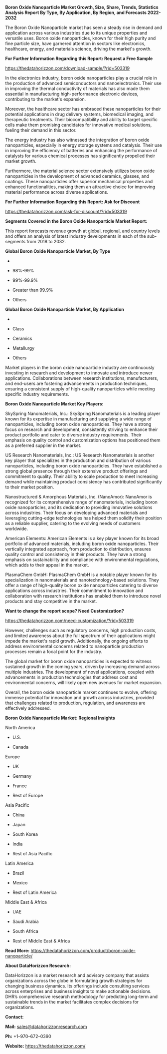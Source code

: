 **Boron Oxide Nanoparticle Market Growth, Size, Share, Trends,
Statistics Analysis Report By Type, By Application, By Region, and
Forecasts 2022-2032**

The Boron Oxide Nanoparticle market has seen a steady rise in demand and
application across various industries due to its unique properties and
versatile uses. Boron oxide nanoparticles, known for their high purity
and fine particle size, have garnered attention in sectors like
electronics, healthcare, energy, and materials science, driving the
market's growth.

**For Further Information Regarding this Report: Request a Free Sample**

<https://thedatahorizzon.com/download-sample/?rid=503319>

In the electronics industry, boron oxide nanoparticles play a crucial
role in the production of advanced semiconductors and nanoelectronics.
Their use in improving the thermal conductivity of materials has also
made them essential in manufacturing high-performance electronic
devices, contributing to the market's expansion.

Moreover, the healthcare sector has embraced these nanoparticles for
their potential applications in drug delivery systems, biomedical
imaging, and therapeutic treatments. Their biocompatibility and ability
to target specific cells make them promising candidates for innovative
medical solutions, fueling their demand in this sector.

The energy industry has also witnessed the integration of boron oxide
nanoparticles, especially in energy storage systems and catalysis. Their
use in improving the efficiency of batteries and enhancing the
performance of catalysts for various chemical processes has
significantly propelled their market growth.

Furthermore, the material science sector extensively utilizes boron
oxide nanoparticles in the development of advanced ceramics, glasses,
and coatings. These nanoparticles offer superior mechanical properties
and enhanced functionalities, making them an attractive choice for
improving material performance across diverse applications.

**For Further Information Regarding this Report: Ask for Discount**

<https://thedatahorizzon.com/ask-for-discount/?rid=503319>

**Segments Covered in the Boron Oxide Nanoparticle Market Report:**

This report forecasts revenue growth at global, regional, and country
levels and offers an analysis of latest industry developments in each of
the sub-segments from 2018 to 2032.

**Global Boron Oxide Nanoparticle Market, By Type**

-   

-   98%-99%

-   99%-99.9%

-   Greater than 99.9%

-   Others

**Global Boron Oxide Nanoparticle Market, By Application**

-   

-   Glass

-   Ceramics

-   Metallurgy

-   Others

Market players in the boron oxide nanoparticle industry are continuously
investing in research and development to innovate and introduce newer
applications. Collaborations between research institutions,
manufacturers, and end-users are fostering advancements in production
techniques, ensuring a consistent supply of high-quality nanoparticles
while meeting specific industry requirements.

**Boron Oxide Nanoparticle Market Key Players:**

SkySpring Nanomaterials, Inc.: SkySpring Nanomaterials is a leading
player known for its expertise in manufacturing and supplying a wide
range of nanoparticles, including boron oxide nanoparticles. They have a
strong focus on research and development, consistently striving to
enhance their product portfolio and cater to diverse industry
requirements. Their emphasis on quality control and customization
options has positioned them as a preferred supplier in the market.

US Research Nanomaterials, Inc.: US Research Nanomaterials is another
key player that specializes in the production and distribution of
various nanoparticles, including boron oxide nanoparticles. They have
established a strong global presence through their extensive product
offerings and commitment to quality. Their ability to scale production
to meet increasing demand while maintaining product consistency has
contributed significantly to their market position.

Nanostructured & Amorphous Materials, Inc. (NanoAmor): NanoAmor is
recognized for its comprehensive range of nanomaterials, including boron
oxide nanoparticles, and its dedication to providing innovative
solutions across industries. Their focus on developing advanced
materials and leveraging cutting-edge technologies has helped them
solidify their position as a reliable supplier, catering to the evolving
needs of customers worldwide.

American Elements: American Elements is a key player known for its broad
portfolio of advanced materials, including boron oxide nanoparticles.
Their vertically integrated approach, from production to distribution,
ensures quality control and consistency in their products. They have a
strong emphasis on sustainability and compliance with environmental
regulations, which adds to their appeal in the market.

PlasmaChem GmbH: PlasmaChem GmbH is a notable player known for its
specialization in nanomaterials and nanotechnology-based solutions. They
offer a range of high-quality boron oxide nanoparticles catering to
diverse applications across industries. Their commitment to innovation
and collaboration with research institutions has enabled them to
introduce novel products and stay competitive in the market.

**Want to change the report scope? Need Customization?**

<https://thedatahorizzon.com/need-customization/?rid=503319>

However, challenges such as regulatory concerns, high production costs,
and limited awareness about the full spectrum of their applications
might impede the market's rapid growth. Additionally, the ongoing
efforts to address environmental concerns related to nanoparticle
production processes remain a focal point for the industry.

The global market for boron oxide nanoparticles is expected to witness
sustained growth in the coming years, driven by increasing demand across
multiple industries. The development of novel applications, coupled with
advancements in production technologies that address cost and
environmental concerns, will likely open new avenues for market
expansion.

Overall, the boron oxide nanoparticle market continues to evolve,
offering immense potential for innovation and growth across industries,
provided that challenges related to production, regulation, and
awareness are effectively addressed.

**Boron Oxide Nanoparticle Market: Regional Insights**

North America

-   U.S.

-   Canada

Europe

-   UK

-   Germany

-   France

-   Rest of Europe

Asia Pacific

-   China

-   Japan

-   South Korea

-   India

-   Rest of Asia Pacific

Latin America

-   Brazil

-   Mexico

-   Rest of Latin America

Middle East & Africa

-   UAE

-   Saudi Arabia

-   South Africa

-   Rest of Middle East & Africa

**Read More:**
<https://thedatahorizzon.com/product/boron-oxide-nanoparticle/>

**About DataHorizzon Research:**

DataHorizzon is a market research and advisory company that assists
organizations across the globe in formulating growth strategies for
changing business dynamics. Its offerings include consulting services
across enterprises and business insights to make actionable decisions.
DHR’s comprehensive research methodology for predicting long-term and
sustainable trends in the market facilitates complex decisions for
organizations.

**Contact:**

**Mail:** <sales@datahorizzonresearch.com>

**Ph:** +1–970–672–0390

**Website:** <https://thedatahorizzon.com/>
